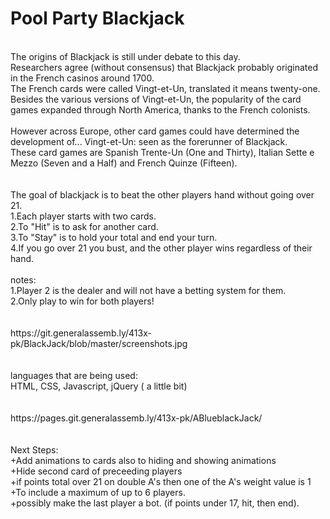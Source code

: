 # Pool Party Blackjack
<br/>
The origins of Blackjack is still under debate to this day. <br/>
Researchers agree (without consensus) that Blackjack probably originated in the French casinos around 1700. <br/>
The French cards were called Vingt-et-Un, translated it means twenty-one.<br/>
Besides the various versions of Vingt-et-Un, the popularity of the card games expanded through North America, thanks to the French colonists.<br/>
<br/>
However across Europe, other card games could have determined the development of... Vingt-et-Un: seen as the forerunner of Blackjack.<br/>
These card games are Spanish Trente-Un (One and Thirty), Italian Sette e Mezzo (Seven and a Half) and French Quinze (Fifteen).<br/>
<br/>
<br/>
The goal of blackjack is to beat the other players hand without going over 21. <br/>
1.Each player starts with two cards.<br/>
2.To "Hit" is to ask for another card.<br/>
3.To "Stay" is to hold your total and end your turn.<br/>
4.If you go over 21 you bust, and the other player wins regardless of their hand.<br/>
<br/>
notes:<br/>
1.Player 2 is the dealer and will not have a betting system for them.<br/>
2.Only play to win for both players!<br/>
<br/>
<br/>
https://git.generalassemb.ly/413x-pk/BlackJack/blob/master/screenshots.jpg<br/>
<br/>
<br/>
languages that are being used:<br/>
HTML, CSS, Javascript, jQuery ( a little bit)<br/>
<br/>
<br/>
https://pages.git.generalassemb.ly/413x-pk/ABlueblackJack/<br/>
<br/>
<br/>
Next Steps:<br/> 
+Add animations to cards also to hiding and showing animations<br/>
+Hide second card of preceeding players<br/>
+if points total over 21 on double A's then one of the A's weight value is 1<br/>
+To include a maximum of up to 6 players.<br/>
+possibly make the last player a bot. (if points under 17, hit, then end).<br/>
